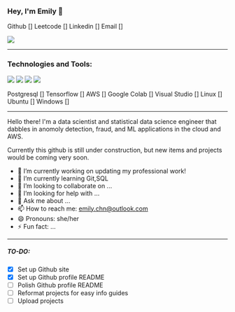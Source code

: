 <!--
**emilc-jpg/emilc-jpg** is a ✨ _special_ ✨ repository because its `README.md` (this file) appears on your GitHub profile.

Here are some ideas to get you started:

profile badges
https://github.com/Envoy-VC/awesome-badges

github https://img.shields.io/badge/GitHub-100000?style=for-the-badge&logo=github&logoColor=white
leetcode https://img.shields.io/badge/-LeetCode-FFA116?style=for-the-badge&logo=LeetCode&logoColor=black
linkedin https://img.shields.io/badge/LinkedIn-0077B5?style=for-the-badge&logo=linkedin&logoColor=white



linux https://img.shields.io/badge/Linux-FCC624?style=for-the-badge&logo=linux&logoColor=black
ubuntu https://img.shields.io/badge/Ubuntu-E95420?style=for-the-badge&logo=ubuntu&logoColor=white
windows https://img.shields.io/badge/Windows-0078D6?style=for-the-badge&logo=windows&logoColor=white

skills
python https://img.shields.io/badge/Python-14354C?style=for-the-badge&logo=python&logoColor=white
r https://img.shields.io/badge/R-276DC3?style=for-the-badge&logo=r&logoColor=white
c++ https://img.shields.io/badge/C%2B%2B-00599C?style=for-the-badge&logo=c%2B%2B&logoColor=white
java  https://img.shields.io/badge/Java-ED8B00?style=for-the-badge&logo=openjdk&logoColor=white

postgresql https://img.shields.io/badge/PostgreSQL-316192?style=for-the-badge&logo=postgresql&logoColor=white


tensorflow https://img.shields.io/badge/TensorFlow-FF6F00?style=for-the-badge&logo=tensorflow&logoColor=white
aws https://img.shields.io/badge/Amazon_AWS-FF9900?style=for-the-badge&logo=amazonaws&logoColor=white

google colab https://img.shields.io/badge/Colab-F9AB00?style=for-the-badge&logo=googlecolab&color=525252
visual studio https://img.shields.io/badge/Visual_Studio_Code-0078D4?style=for-the-badge&logo=visual%20studio%20code&logoColor=white

image links
[<img src="http://www.google.com.au/images/nav_logo7.png">](http://google.com.au/) []
images
![alt text](image.jpg)
-->
### Hey, I'm Emily 👋
Github [] Leetcode [] Linkedin [] Email []

[<img src="https://img.shields.io/badge/LinkedIn-0077B5?style=for-the-badge&logo=linkedin&logoColor=white">](https://www.linkedin.com/in/echen4/)

--- 

### Technologies and Tools:
![](https://img.shields.io/badge/Python-14354C?style=for-the-badge&logo=python&logoColor=white) ![](https://img.shields.io/badge/R-276DC3?style=for-the-badge&logo=r&logoColor=white) ![](https://img.shields.io/badge/C%2B%2B-00599C?style=for-the-badge&logo=c%2B%2B&logoColor=white) ![](https://img.shields.io/badge/Java-ED8B00?style=for-the-badge&logo=openjdk&logoColor=white)

Postgresql [] Tensorflow [] AWS [] 
Google Colab [] Visual Studio [] Linux [] Ubuntu [] Windows []

---

Hello there! I'm a data scientist and statistical data science engineer that dabbles in anomoly detection, fraud, and ML applications in the cloud and AWS.

Currently this github is still under construction, but new items and projects would be coming very soon.


- 🔭 I’m currently working on updating my professional work!
- 🌱 I’m currently learning Git,SQL
- 👯 I’m looking to collaborate on ...
- 🤔 I’m looking for help with ...
- 💬 Ask me about ...
- 📫 How to reach me: emily.chn@outlook.com
- 😄 Pronouns: she/her
- ⚡ Fun fact: ...


---
##### TO-DO:

- [x] Set up Github site
- [x] Set up Github profile README
- [ ] Polish Github profile README
- [ ] Reformat projects for easy info guides
- [ ] Upload projects 
